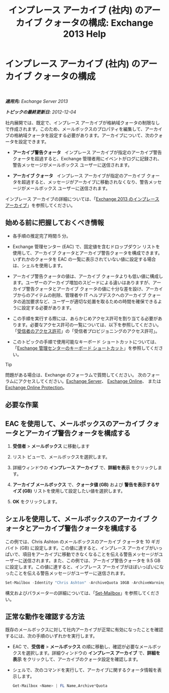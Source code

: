 ﻿---
title: 'インプレース アーカイブ (社内) のアーカイブ クォータの構成: Exchange 2013 Help'
TOCTitle: インプレース アーカイブ (社内) のアーカイブ クォータの構成
ms:assetid: f10e77c7-e1d4-415a-bef9-cb3f00e74c34
ms:mtpsurl: https://technet.microsoft.com/ja-jp/library/Ee633489(v=EXCHG.150)
ms:contentKeyID: 50555893
ms.date: 04/24/2018
mtps_version: v=EXCHG.150
ms.translationtype: HT
---

# インプレース アーカイブ (社内) のアーカイブ クォータの構成

 

_**適用先:** Exchange Server 2013_

_**トピックの最終更新日:** 2012-12-04_

社内展開では、既定で、インプレース アーカイブが格納域クォータの制限なしで作成されます。このため、メールボックスのプロパティを編集して、アーカイブの格納域クォータを設定する必要があります。アーカイブについて、次のクォータを設定できます。

  - **アーカイブ警告クォータ**   インプレース アーカイブが指定のアーカイブ警告クォータを超過すると、Exchange 管理者用にイベントがログに記録され、警告メッセージがメールボックス ユーザーに送信されます。

  - **アーカイブ クォータ**   インプレース アーカイブが指定のアーカイブ クォータを超過すると、メッセージがアーカイブに移動されなくなり、警告メッセージがメールボックス ユーザーに送信されます。

インプレース アーカイブの詳細については、「[Exchange 2013 のインプレース アーカイブ](in-place-archiving-in-exchange-2013-exchange-2013-help.md)」を参照してください。

## 始める前に把握しておくべき情報

  - 各手順の推定完了時間:5 分。

  - Exchange 管理センター (EAC) で、固定値を含むドロップダウン リストを使用して、アーカイブ クォータとアーカイブ警告クォータを構成できます。いずれかのクォータを EAC の一覧に表示されていない値に設定する場合は、シェルを使用します。

  - アーカイブ警告クォータの値は、アーカイブ クォータよりも低い値に構成します。ユーザーのアーカイブ増加のスピードによる違いはありますが、アーカイブ警告クォータとアーカイブ クォータの値に十分な差を設け、アーカイブからのアイテムの削除、管理者や IT ヘルプデスクへのアーカイブ クォータの追加要求など、ユーザーが適切な処置を取るための時間を確保できるように設定する必要があります。

  - この手順を実行する際には、あらかじめアクセス許可を割り当てる必要があります。必要なアクセス許可の一覧については、以下を参照してください。「[受信者のアクセス許可](recipients-permissions-exchange-2013-help.md)」の「受信者プロビジョニングのアクセス許可」。

  - このトピックの手順で使用可能なキーボード ショートカットについては、「[Exchange 管理センターのキーボード ショートカット](keyboard-shortcuts-in-the-exchange-admin-center-exchange-online-protection-help.md)」を参照してください。


> [!TIP]
> 問題がある場合は、Exchange のフォーラムで質問してください。 次のフォーラムにアクセスしてください。<A href="https://go.microsoft.com/fwlink/p/?linkid=60612">Exchange Server</A>、 <A href="https://go.microsoft.com/fwlink/p/?linkid=267542">Exchange Online</A>、 または <A href="https://go.microsoft.com/fwlink/p/?linkid=285351">Exchange Online Protection</A>。



## 必要な作業

## EAC を使用して、メールボックスのアーカイブ クォータとアーカイブ警告クォータを構成する

1.  <strong>受信者</strong> \> <strong>メールボックス</strong> に移動します

2.  リスト ビューで、メールボックスを選択します。

3.  詳細ウィンドウの <strong>インプレース アーカイブ</strong> で、<strong>詳細を表示</strong> をクリックします。

4.  <strong>アーカイブ メールボックス</strong> で、<strong>クォータ値 (GB)</strong> および <strong>警告を表示するサイズ (GB)</strong> リストを使用して設定したい値を選択します。

5.  <strong>OK</strong> をクリックします。

## シェルを使用して、メールボックスのアーカイブ クォータとアーカイブ警告クォータを構成する

この例では、Chris Ashton のメールボックスのアーカイブ クォータを 10 ギガバイト (GB) に設定します。この値に達すると、インプレース アーカイブがいっぱいで、項目をアーカイブに移動できなくなることを伝える警告メッセージがユーザーに送信されます。また、この例では、アーカイブ警告クォータを 9.5 GB に設定します。この値に達すると、インプレース アーカイブがほぼいっぱいになったことを伝える警告メッセージがユーザーに送信されます。

```powershell
Set-Mailbox -Identity "Chris Ashton" -ArchiveQuota 10GB -ArchiveWarningQuota 9.5GB
```

構文およびパラメーターの詳細については、「[Set-Mailbox](https://technet.microsoft.com/ja-jp/library/bb123981\(v=exchg.150\))」を参照してください。

## 正常な動作を確認する方法

既存のメールボックスに対して社内アーカイブが正常に有効になったことを確認するには、次の手順のいずれかを実行します。

  - EAC で、<strong>受信者</strong> \> <strong>メールボックス</strong> の順に移動し、確認が必要なメールボックスを選択します。詳細ウィンドウの <strong>インプレース アーカイブ</strong> で、<strong>詳細を表示</strong> をクリックして、アーカイブのクォータ設定を確認します。

  - シェルで、次のコマンドを実行して、アーカイブに関するクォータ情報を表示します。
    
      ```powershell
      Get-Mailbox <Name> | FL Name,Archive*Quota
      ```

